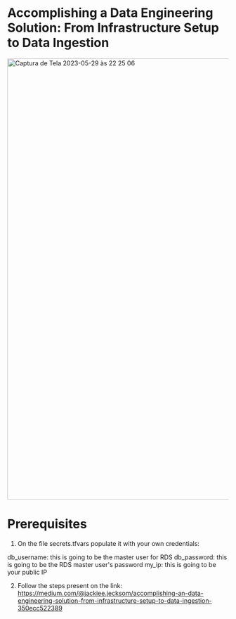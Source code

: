 # Accomplishing a Data Engineering Solution: From Infrastructure Setup to Data Ingestion

<img width="1004" alt="Captura de Tela 2023-05-29 às 22 25 06" src="https://github.com/j4-metrics/data_engineering/assets/68926735/d6cfd4c3-5fa3-4947-93aa-2a13b48e0c80">

# Prerequisites

1. On the file secrets.tfvars populate it with your own credentials:

db_username: this is going to be the master user for RDS
db_password: this is going to be the RDS master user's password
my_ip: this is going to be your public IP

2. Follow the steps present on the link:
https://medium.com/@jackiee.jecksom/accomplishing-an-data-engineering-solution-from-infrastructure-setup-to-data-ingestion-350ecc522389


